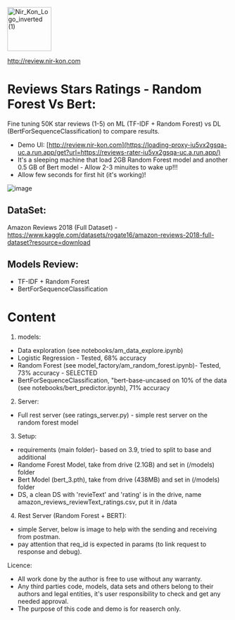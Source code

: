 <p align="left">
<!--   <img src="https://github.com/konnir/x_grammar_spelling/assets/119952960/f415aef0-dd6b-4223-81be-9ce5d677b53a" alt="anyword_logo" width="150" style="margin-left: 50px;"/> -->
  <img src="https://github.com/konnir/x_grammar_spelling/assets/119952960/aaae3161-5d93-4e82-87bf-1ac468f1817a" alt="Nir_Kon_Logo_inverted (1)" width="100"/>
</p>

<a href="https://loading-proxy-iu5vx2gsqa-uc.a.run.app/get?url=https://x-grammar-spelling-cpu-gcp-iu5vx2gsqa-uc.a.run.app/" target="_blank" rel="noopener noreferrer">http://review.nir-kon.com</a>

# Reviews Stars Ratings - Random Forest Vs Bert: 
Fine tuning 50K star reviews (1-5) on ML (TF-IDF + Random Forest) vs DL (BertForSequenceClassification) to compare results.

- Demo UI: [http://review.nir-kon.com](https://loading-proxy-iu5vx2gsqa-uc.a.run.app/get?url=https://reviews-rater-iu5vx2gsqa-uc.a.run.app/)
- It's a sleeping machine that load 2GB Random Forest model and another 0.5 GB of Bert model - Allow 2-3 minuites to wake up!!!
- Allow few seconds for first hit (it's working)!

![image](https://github.com/konnir/reviews_star_ratings_random_forest_vs_bert/assets/119952960/c7ccbae0-3bfc-4634-87e5-3808abca5ed3)

## DataSet:
Amazon Reviews 2018 (Full Dataset) - https://www.kaggle.com/datasets/rogate16/amazon-reviews-2018-full-dataset?resource=download

## Models Review:
- TF-IDF + Random Forest
- BertForSequenceClassification

# Content
1. models:
-  Data exploration (see notebooks/am_data_explore.ipynb)
-  Logistic Regression - Tested, 68% accuracy
-  Random Forest (see model_factory/am_random_forest.ipynb)- Tested, 73% accuracy - SELECTED
-  BertForSequenceClassification, "bert-base-uncased on 10% of the data (see notebooks/bert_predictor.ipynb), 71% accuracy

2. Server:
- Full rest server (see ratings_server.py) - simple rest server on the random forest model

3. Setup:
- requirements (main folder)- based on 3.9, tried to split to base and additional
- Randome Forest Model, take from drive (2.1GB) and set in  (/models) folder
- Bert Model (bert_3.pth), take from drive (438MB) and set in  (/models) folder
- DS, a clean DS with 'revieText' and 'rating' is in the drive, name amazon_reviews_reviewText_ratings.csv, put it in /data

4. Rest Server (Random Forest + BERT):
- simple Server, below is image to help with the sending and receiving from postman.
- pay attention that req_id is expected in params (to link request to response and debug).

Licence:

- All work done by the author is free to use without any warranty.
- Any third parties code, models, data sets and others belong to their authors and legal entities, it's user responsibility to check and get any needed approval.
- The purpose of this code and demo is for reaserch only.
